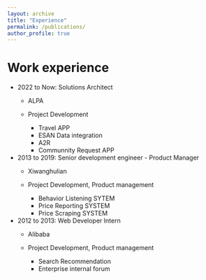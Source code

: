 ```yaml
---
layout: archive
title: "Experience"
permalink: /publications/
author_profile: true
---
```


Work experience
======
* 2022 to Now: Solutions Architect
  * ALPA
  * Project Development

    * Travel APP
    * ESAN Data integration
    * A2R
    * Communnity Request APP
* 2013 to 2019: Senior development engineer - Product Manager
  * Xiwanghulian
  * Project Development, Product management

    * Behavior Listening SYTEM
    * Price Reporting SYSTEM
    * Price Scraping SYSTEM 
* 2012 to 2013: Web Developer Intern 
  * Alibaba
  * Project Development, Product management
    
    * Search Recommendation
    * Enterprise internal forum

<!-- {% if author.googlescholar %}
  You can also find my articles on <u><a href="{{author.googlescholar}}">my Google Scholar profile</a>.</u>
{% endif %}

{% include base_path %}

{% for post in site.publications reversed %}
  {% include archive-single.html %}
{% endfor %} -->
